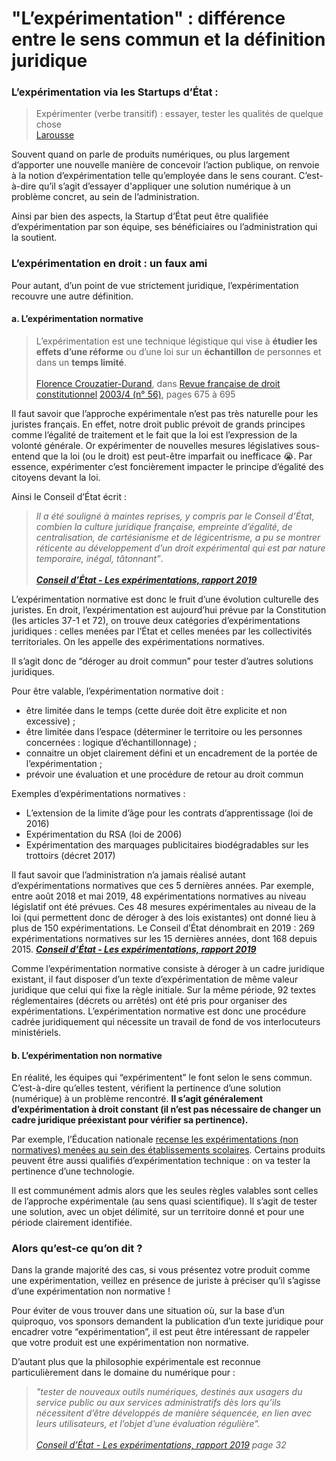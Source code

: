 # "L’expérimentation" : différence entre le sens commun et la définition juridique

### L’expérimentation via les Startups d’État :

> Expérimenter (verbe transitif) : essayer, tester les qualités de quelque chose\
> [Larousse](https://www.larousse.fr/dictionnaires/francais/exp%C3%A9rimenter/32243)

Souvent quand on parle de produits numériques, ou plus largement d’apporter une nouvelle manière de concevoir l’action publique, on renvoie à la notion d’expérimentation telle qu’employée dans le sens courant. C’est-à-dire qu’il s’agit d’essayer d'appliquer une solution numérique à un problème concret, au sein de l’administration.

Ainsi par bien des aspects, la Startup d’État peut être qualifiée d’expérimentation par son équipe, ses bénéficiaires ou l’administration qui la soutient.

### L’expérimentation en droit : un faux ami

Pour autant, d’un point de vue strictement juridique, l’expérimentation recouvre une autre définition.

#### a. L’expérimentation normative

> L’expérimentation est une technique légistique qui vise à **étudier les effets d’une réforme** ou d’une loi sur un **échantillon** de personnes et dans un **temps limité**. \
> \
> [Florence Crouzatier-Durand](https://www.cairn.info/publications-de-Florence-Crouzatier-Durand--31291.htm), dans [Revue française de droit constitutionnel](https://www.cairn.info/revue-francaise-de-droit-constitutionnel.htm) [2003/4 (n° 56)](https://www.cairn.info/revue-francaise-de-droit-constitutionnel-2003-4.htm), pages 675 à 695

Il faut savoir que l’approche expérimentale n’est pas très naturelle pour les juristes français. En effet, notre droit public prévoit de grands principes comme l’égalité de traitement et le fait que la loi est l’expression de la volonté générale. Or expérimenter de nouvelles mesures législatives sous-entend que la loi (ou le droit) est peut-être imparfait ou inefficace 😭. Par essence, expérimenter c’est foncièrement impacter le principe d’égalité des citoyens devant la loi.

Ainsi le Conseil d’État écrit :

> _Il a été souligné à maintes reprises, y compris par le Conseil d’État, combien la culture juridique française, empreinte d’égalité, de centralisation, de cartésianisme et de légicentrisme, a pu se montrer réticente au développement d’un droit expérimental qui est par nature temporaire, inégal, tâtonnant”_. \
> \
> [_**Conseil d’État - Les expérimentations, rapport 2019**_](https://www.conseil-etat.fr/actualites/ameliorer-et-developper-les-experimentations-pour-des-politiques-publiques-plus-efficaces-et-innovantes)

L’expérimentation normative est donc le fruit d’une évolution culturelle des juristes. En droit, l’expérimentation est aujourd’hui prévue par la Constitution (les articles 37-1 et 72), on trouve deux catégories d’expérimentations juridiques : celles menées par l’État et celles menées par les collectivités territoriales. On les appelle des expérimentations normatives.

Il s’agit donc de “déroger au droit commun” pour tester d’autres solutions juridiques.

Pour être valable, l’expérimentation normative doit :

* être limitée dans le temps (cette durée doit être explicite et non excessive) ;
* être limitée dans l’espace (déterminer le territoire ou les personnes concernées : logique d’échantillonnage) ;
* connaitre un objet clairement défini et un encadrement de la portée de l’expérimentation ;
* prévoir une évaluation et une procédure de retour au droit commun

Exemples d’expérimentations normatives :

* L’extension de la limite d’âge pour les contrats d’apprentissage (loi de 2016)
* Expérimentation du RSA (loi de 2006)
* Expérimentation des marquages publicitaires biodégradables sur les trottoirs (décret 2017)

Il faut savoir que l’administration n’a jamais réalisé autant d’expérimentations normatives que ces 5 dernières années. Par exemple, entre août 2018 et mai 2019, 48 expérimentations normatives au niveau législatif ont été prévues. Ces 48 mesures expérimentales au niveau de la loi (qui permettent donc de déroger à des lois existantes) ont donné lieu à plus de 150 expérimentations. Le Conseil d’État dénombrait en 2019 : 269 expérimentations normatives sur les 15 dernières années, dont 168 depuis 2015. [_**Conseil d’État - Les expérimentations, rapport 2019**_](https://www.conseil-etat.fr/actualites/ameliorer-et-developper-les-experimentations-pour-des-politiques-publiques-plus-efficaces-et-innovantes)

Comme l’expérimentation normative consiste à déroger à un cadre juridique existant, il faut disposer d’un texte d’expérimentation de même valeur juridique que celui qui fixe la règle initiale. Sur la même période, 92 textes réglementaires (décrets ou arrêtés) ont été pris pour organiser des expérimentations. L’expérimentation normative est donc une procédure cadrée juridiquement qui nécessite un travail de fond de vos interlocuteurs ministériels.

#### b. L’expérimentation non normative

En réalité, les équipes qui “expérimentent” le font selon le sens commun. C’est-à-dire qu’elles testent, vérifient la pertinence d’une solution (numérique) à un problème rencontré. **Il s’agit généralement d’expérimentation à droit constant (il n’est pas nécessaire de changer un cadre juridique préexistant pour vérifier sa pertinence).**

Par exemple, l’Éducation nationale [recense les expérimentations (non normatives) menées au sein des établissements scolaires](https://innovatheque-pub.education.gouv.fr/innovatheque/recherche). Certains produits peuvent être aussi qualifiés d’expérimentation technique : on va tester la pertinence d’une technologie.

Il est communément admis alors que les seules règles valables sont celles de l’approche expérimentale (au sens quasi scientifique). Il s’agit de tester une solution, avec un objet délimité, sur un territoire donné et pour une période clairement identifiée.

### Alors qu’est-ce qu’on dit ?

Dans la grande majorité des cas, si vous présentez votre produit comme une expérimentation, veillez en présence de juriste à préciser qu’il s’agisse d’une expérimentation non normative !

Pour éviter de vous trouver dans une situation où, sur la base d’un quiproquo, vos sponsors demandent la publication d’un texte juridique pour encadrer votre “expérimentation”, il est peut être intéressant de rappeler que votre produit est une expérimentation non normative.

D’autant plus que la philosophie expérimentale est reconnue particulièrement dans le domaine du numérique pour :&#x20;

> _"tester de nouveaux outils numériques, destinés aux usagers du service public ou aux services administratifs dès lors qu’ils nécessitent d’être développés de manière séquencée, en lien avec leurs utilisateurs, et l’objet d’une évaluation régulière"._ \
> \
> [_Conseil d’État - Les expérimentations, rapport 2019_](https://www.conseil-etat.fr/actualites/ameliorer-et-developper-les-experimentations-pour-des-politiques-publiques-plus-efficaces-et-innovantes) _page 32_

